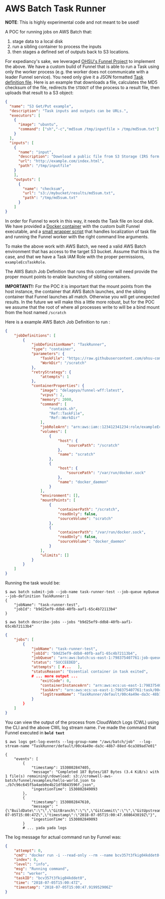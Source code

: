 # AWS Batch Task Runner

**NOTE**: This is highly experimental code and not meant to be used!


A POC for running jobs on AWS Batch that:

1. stage data to a local disk
2. run a sibling container to process the inputs
3. then stages a defined set of outputs back to S3 locations.

For expediancy's sake, we leveraged [OHSU's Funnel Project](https://ohsu-comp-bio.github.io/funnel/) to implement the above. We have a custom build of Funnel that is able to run a Task using only the worker process (e.g. the worker does not communicate with a leader Funnel service). You need only give it a JSON formatted [Task definition file](https://ohsu-comp-bio.github.io/funnel/docs/tasks/). Here is an example that downloads a file, calculates the MD5 checksum of the file, redirects the `STDOUT` of the process to a result file, then uploads that result to a S3 object:

```json
{
  "name": "S3 Get/Put example",
  "description": "Task inputs and outputs can be URLs.",
  "executors": [
    {
      "image": "ubuntu",
      "command": ["sh","-c","md5sum /tmp/inputfile > /tmp/md5sum.txt"]
    }
  ],
  "inputs": [
    {
      "name": "input",
      "description": "Download a public file from S3 Storage (IRS form 990 data)",
      "url": "http://example.com/index.html",
      "path": "/tmp/inputfile"
    }
    ],
    "outputs": [
      {
        "name": "checksum",
        "url": "s3://mybucket/results/md5sum.txt",
        "path": "/tmp/md5sum.txt"
      }
    ]
}
```

In order for Funnel to work in this way, it needs the Task file on local disk. We have provided a [Docker container](https://hub.docker.com/r/delagoya/funnel-wff/) with the custom built Funnel executable, and a [small wrapper script](bin/runtask.sh) that handles localization of task file and running the Funnel worker with the right command line arguments.


To make the above work with AWS Batch, we need a valid AWS Batch environment that has access to the target S3 bucket. Assume that this is the case, and that we have a Task IAM Role with the proper permissions, `exampleEcsTaskRole`.

The AWS Batch Job Definition that runs this container will need provide the proper mount points to enable launching of sibling containers.

**IMPORTANT!:** For the POC it is important that the mount points from the host instance, the container that AWS Batch launches, and the sibling container that Funnel launches all match. Otherwise you will get unexpected results. In the future we will make this a little more robust, but for the POC we assume that the root of where all processes write to will be a bind mount from the host named `/scratch`

Here is a example AWS Batch Job Definition to run :

```json
{
    "jobDefinitions": [
        {
            "jobDefinitionName": "TaskRunner",
            "type": "container",
            "parameters": {
                "TaskFile": "https://raw.githubusercontent.com/ohsu-comp-bio/funnel/master/examples/hello-world.json",
                "WorkDir": "/scratch"
            },
            "retryStrategy": {
                "attempts": 1
            },
            "containerProperties": {
                "image": "delagoya/funnel-wff:latest",
                "vcpus": 2,
                "memory": 2000,
                "command": [
                    "runtask.sh",
                    "Ref::TaskFile",
                    "Ref::WorkDir"
                ],
                "jobRoleArn": "arn:aws:iam::123412341234:role/exampleEcsTaskRole",
                "volumes": [
                    {
                        "host": {
                            "sourcePath": "/scratch"
                        },
                        "name": "scratch"
                    },
                    {
                        "host": {
                            "sourcePath": "/var/run/docker.sock"
                        },
                        "name": "docker_daemon"
                    }
                ],
                "environment": [],
                "mountPoints": [
                    {
                        "containerPath": "/scratch",
                        "readOnly": false,
                        "sourceVolume": "scratch"
                    },
                    {
                        "containerPath": "/var/run/docker.sock",
                        "readOnly": false,
                        "sourceVolume": "docker_daemon"
                    }
                ],
                "ulimits": []
            }
        }
    ]
}
```

Running the task would be:

```
$ aws batch submit-job --job-name task-runner-test --job-queue myQueue --job-definition TaskRunner:1
{
    "jobName": "task-runner-test",
    "jobId": "b9d25ef9-ddb8-40fb-aaf1-65c4b72113b4"
}
```

```
$ aws batch describe-jobs --jobs "b9d25ef9-ddb8-40fb-aaf1-65c4b72113b4"
```
```json
{
    "jobs": [
        {
            "jobName": "task-runner-test",
            "jobId": "b9d25ef9-ddb8-40fb-aaf1-65c4b72113b4",
            "jobQueue": "arn:aws:batch:us-east-1:798375407761:job-queue/testNewQueue",
            "status": "SUCCEEDED",
            "attempts": [ #...   ],
            "statusReason": "Essential container in task exited",
            # ... more output ...
                "exitCode": 0,
                "containerInstanceArn": "arn:aws:ecs:us-east-1:798375407761:container-instance/d20c0229-2d4c-46ca-b7f4-dd6701105803",
                "taskArn": "arn:aws:ecs:us-east-1:798375407761:task/00c4a49e-da3c-48b7-88ed-6ca389ad7e01",
                "logStreamName": "TaskRunner/default/00c4a49e-da3c-48b7-88ed-6ca389ad7e01"
            }
        }
    ]
}

```

You can view the output of the process from CloudWatch Logs (CWL) using the CLI and the above CWL log stream name. I've made the command that Funnel executed in **`bold text`**

```shell
$ aws logs get-log-events --log-group-name "/aws/batch/job"  --log-stream-name "TaskRunner/default/00c4a49e-da3c-48b7-88ed-6ca389ad7e01"
```
```
{
    "events": [
        {
            "timestamp": 1530802847405,
            "message": "Completed 187 Bytes/187 Bytes (3.4 KiB/s) with 1 file(s) remaining\rdownload: s3://cromwell-aws-batch/funnel/examples/hello-world.json to ./b7c96c645f5a4aeb0e4b21df8843596f.json",
            "ingestionTime": 1530802849093
        },
        {
            "timestamp": 1530802847610,
            "message": "{\"BuildDate\":\"\",\"GitBranch\":\"\",\"GitCommit\":\"\",\"GitUpstream\":\"\",\"Version\":\"unknown\",\"attempt\":0,\"index\":0,\"level\":\"info\",\"msg\":\"Version\",\"ns\":\"worker\",\"taskID\":\"bcv357t3fkig04kddet0\",\"time\":\"2018-07-05T15:00:47Z\",\"timestamp\":\"2018-07-05T15:00:47.608643019Z\"}",
            "ingestionTime": 1530802849093
        }
        # ... yada yada logs
```
The log message for actual command run by Funnel was:
```json
{
    "attempt": 0,
    "cmd": "docker run -i --read-only --rm --name bcv357t3fkig04kddet0-0 -v /scratch/funnel-work-dir/bcv357t3fkig04kddet0/tmp:/tmp:rw alpine echo hello world",
    "index": 0,
    "level": "info",
    "msg": "Running command",
    "ns": "worker",
    "taskID": "bcv357t3fkig04kddet0",
    "time": "2018-07-05T15:00:47Z",
    "timestamp": "2018-07-05T15:00:47.919952906Z"
}
```
